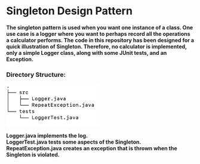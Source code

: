 # Singleton Design Pattern
**The singleton pattern is used when you want one instance of a class. One use case is a logger where you want to perhaps record all the operations a calculator performs. The code in this repository has been designed for a quick illustration of Singleton. Therefore, no calculator is implemented, only a simple Logger class, along with some JUnit tests, and an Exception.**
### Directory Structure:
<img src="images/git_folder_structure.png" width="250"/>

**Logger.java implements the log.**<br>
**LoggerTest.java tests some aspects of the Singleton.**<br>
**RepeatException.java creates an exception that is thrown when the Singleton is violated.**
